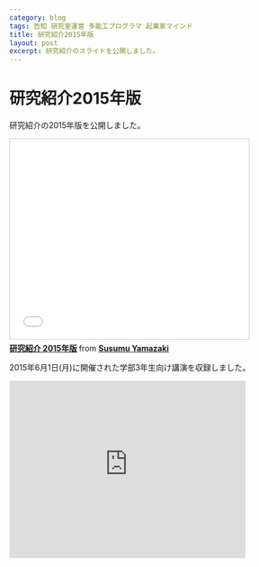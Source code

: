 ```yaml
---
category: blog
tags: 告知 研究室運営 多能工プログラマ 起業家マインド
title: 研究紹介2015年版
layout: post
excerpt: 研究紹介のスライドを公開しました。
---
```

# 研究紹介2015年版

研究紹介の2015年版を公開しました。

<iframe src="//www.slideshare.net/slideshow/embed_code/key/mRGuz2mup7jaxt" width="425" height="355" frameborder="0" marginwidth="0" marginheight="0" scrolling="no" style="border:1px solid #CCC; border-width:1px; margin-bottom:5px; max-width: 100%;" allowfullscreen> </iframe> <div style="margin-bottom:5px"> <strong> <a href="//www.slideshare.net/zacky1972/2015-48822037" title="研究紹介 2015年版" target="_blank">研究紹介 2015年版</a> </strong> from <strong><a href="//www.slideshare.net/zacky1972" target="_blank">Susumu Yamazaki</a></strong> </div>

2015年6月1日(月)に開催された学部3年生向け講演を収録しました。

<iframe width="420" height="315" src="https://www.youtube.com/embed/m5Q5-bu_1NI" frameborder="0" allowfullscreen></iframe>

